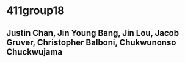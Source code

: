 # 411group18
## Justin Chan, Jin Young Bang, Jin Lou, Jacob Gruver, Christopher Balboni, Chukwunonso Chuckwujama
